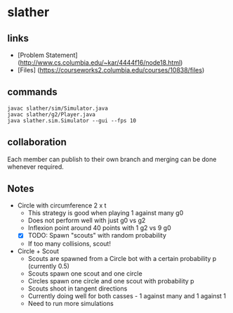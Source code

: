 # slather

## links
 * [Problem Statement] (http://www.cs.columbia.edu/~kar/4444f16/node18.html)
 * [Files] (https://courseworks2.columbia.edu/courses/10838/files)

## commands
    javac slather/sim/Simulator.java
    javac slather/g2/Player.java
    java slather.sim.Simulator --gui --fps 10

## collaboration
Each member can publish to their own branch and merging can be done whenever required.

## Notes
 * Circle with circumference 2 x t
   - This strategy is good when playing 1 against many g0
   - Does not perform well with just g0 vs g2
   - Inflexion point around 40 points with 1 g2 vs 9 g0
   - [x] TODO: Spawn "scouts" with random probability
   - If too many collisions, scout!
 * Circle + Scout
   - Scouts are spawned from a Circle bot with a certain probability p (currently 0.5)
   - Scouts spawn one scout and one circle
   - Circles spawn one circle and one scout with probability p
   - Scouts shoot in tangent directions
   - Currently doing well for both casses - 1 against many and 1 against 1
   - Need to run more simulations

